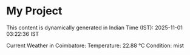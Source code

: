 # My Project

This content is dynamically generated in Indian Time (IST): 2025-11-01 03:22:36 IST


Current Weather in Coimbatore:
Temperature: 22.88 °C
Condition: mist
